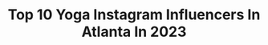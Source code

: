---
title: Top 10 Yoga Instagram Influencers In Atlanta In 2023
description: >-
  Find top yoga Instagram influencers in Atlanta in 2023. Most popular hashtags: #atlanta #yoga #fashion #fitness.
platform: Instagram
hits: 38
text_top: Identify the best Instagram profiles on inBeat.
text_bottom: Our platform aggregates 38 Instagram influencers like this in Atlanta, United States for you to work with.
profiles:
  - username: "dewaynerogers"
    fullname: >-
      DeWayne Rogers
    bio: >-
      God First. Creative Director. Second Born Creative. Sugaberry. booking@dewaynerogers.com
    location: "United States"
    followers: 101828
    engagement: 202
    commentsToLikes: 0.046033
    id: ck5zpcweesfzg0i142t7a4dud
    verified: false
    hashtags: "#blackexcellence, #fashion, #beauty, #favor"
  - username: "ezratheprofessional"
    fullname: >-
      Ezra "PROFESSIONAL" Ferguson
    bio: >-
      📍Atlanta, Ga Published barber/stylist, photographer, mua, body artist, retoucher. Creme of nature, paper magazine.
    location: "United States"
    followers: 36594
    engagement: 119
    commentsToLikes: 0.035782
    id: ck5c1kamsvcns0i118ntt4euj
    verified: false
    hashtags: "#beautiful, #fitness, #naturallight, #muse"
  - username: "moneyblowsme"
    fullname: >-
      GOLDI3
    bio: >-
      Labor and Delivery Doula Yoga Instructor Animal Rights activist Serial Entrepreneur & So much more ♍🕉️☯️
    location: "United States"
    followers: 5656
    engagement: 423
    commentsToLikes: 0.043031
    id: ck6uaqsyi53jd0j7112to48j5
    verified: false
    hashtags: "#forlikes, #picoftheday, #webstagram, #shein"
  - username: "callmesomto"
    fullname: >-
      Somto Gburugburu Bilal Obi
    bio: >-
      Jump rope | Yoga | Food | Juiceman Helping you live your best life 💪🏾 ✉️ DM for help with jump rope fitness #Obisomto @producejunctionng @obisomto
    location: "United States"
    followers: 20207
    engagement: 134
    commentsToLikes: 0.082616
    id: ck55kajveyvc80i1164r2bu5r
    verified: false
    hashtags: "#fitness, #oyajump, #skipping, #jumpropefitness"
  - username: "mountain_man_sims"
    fullname: >-
      Noah Sims
    bio: >-
      6'7 Mountain man! MASTER CHEF 🇺🇸 SEASON 10-TOP 4! Blessed to be part of a great family! Loving life/ World traveler/ Yoga lover/ ♎️/🌱 PB 🌱/ ⬇️ 127lbs
    location: "United States"
    followers: 25710
    engagement: 314
    commentsToLikes: 0.124784
    id: ck0w4suil08ue0i19vdjg601v
    verified: false
    hashtags: "#motivation, #delicious, #healthy, #healthyfood"
  - username: "fionajoiofficial"
    fullname: >-
      Fiona Joi
    bio: >-
      🇧🇷🇮🇳🇧🇩🇺🇸 I DO INTERVIEWS ! Model, Actress,Dancer, Yoga Instructor, and Wellness Coach SPREAD KINDNESS ♥️ TALENT IG : @fionatheactress
    location: "United States"
    followers: 111552
    engagement: 52
    commentsToLikes: 0.087835
    id: ck8sxebkkh35g0j78q5os0xj6
    verified: false
    hashtags: "#lamodels, #scmodels, #lamodel, #artphotography"
  - username: "damapurr"
    fullname: >-
      🌙Maura (she/her/they)
    bio: >-
      m a n i f e s t i n g the forest eats itself and lives forever🍃
    location: "United States"
    followers: 2210
    engagement: 1387
    commentsToLikes: 0.084072
    id: ck6uhzed7c5bb0j71jb7yzk26
    verified: false
    hashtags: "#atl, #filmphotography, #atlanta, #longhair"
  - username: "eat.tray.love"
    fullname: >-
      Tracy 🍑 ATL Foodie
    bio: >-
      🍜 food explorer w/sketracha 👩🏼‍💻 visual designer @accenture 🍞 creative director @clevertoaststudio 💌 dm or email for collabs 😋 #sketrachaeats
    location: "United States"
    followers: 12672
    engagement: 306
    commentsToLikes: 0.475661
    id: ck8t0fimkrw940j78dfvqfkzp
    verified: false
    hashtags: "#eeeeeats, #food52, #atlfoodie, #foodgawker"
  - username: "levelsofbrittany"
    fullname: >-
      𝐁𝐫𝐢𝐭𝐭𝐚𝐧𝐲 𝐍. 𝐒𝐮𝐥𝐥𝐢𝐯𝐚𝐧
    bio: >-
      GOD 1st 🙏🏾 ATL🍑 Versatile Dancer💃🏽 Credits: Dj Unk•Kandi•Sevyn Streeter•Karyn White•&more CEO of @bnsmaaa 👼🏾✨Fly High Mommy✨👼🏾
    location: "United States"
    followers: 7258
    engagement: 1117
    commentsToLikes: 0.126271
    id: ck14i2j9jdbgn0i190ve75u5b
    verified: false
    hashtags: "#explore, #sweat, #dancer, #beautiful"
  - username: "joethyself"
    fullname: >-
      Joe with the Flow☯️
    bio: >-
      All is one. All is love🕉 he/him #Vegan Cap☀️ Aqua🌙 Leo↑ Music Monopoly 🎶 Host of @thearlyshow As seen on Netflix R+F 💿 Stream "F.L.O.W.E.R." NOW!
    location: "United States"
    followers: 5836
    engagement: 326
    commentsToLikes: 0.227407
    id: ck6tqouv8stoj0j713bz4u013
    verified: false
    hashtags: "#bars, #atlanta, #chess, #capricorn"
---